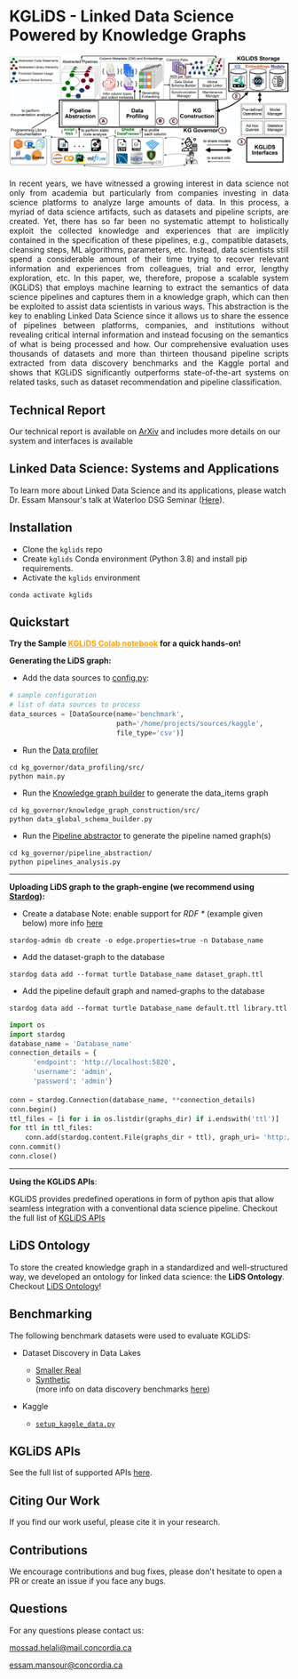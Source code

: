 # KGLiDS - Linked Data Science Powered by Knowledge Graphs

![KGLiDS_architecture](docs/graphics/kglids_architecture.jpg)


<div style="text-align: justify">In recent years, we have witnessed a growing interest in data science not only from academia but particularly from companies investing in data science platforms to analyze large amounts of data. In this process, a myriad of data science artifacts, such as datasets and pipeline scripts, are created. Yet, there has so far been no systematic attempt to holistically exploit the collected knowledge and experiences that are implicitly contained in the specification of these pipelines, e.g., compatible datasets, cleansing steps, ML algorithms, parameters, etc.
Instead, data scientists still spend a considerable amount of their time trying to recover relevant information and experiences from colleagues, trial and error, lengthy exploration, etc. In this paper, we, therefore, propose a scalable system (KGLiDS) that employs machine learning to extract the semantics of data science pipelines and captures them in a knowledge graph, which can then be exploited to assist data scientists in various ways. This abstraction is the key to enabling Linked Data Science since it allows us to share the essence of pipelines between platforms, companies, and institutions without revealing critical internal information and instead focusing on the semantics of what is being processed and how. Our comprehensive evaluation uses thousands of datasets and more than thirteen thousand pipeline scripts extracted from data discovery benchmarks and the Kaggle portal and shows that KGLiDS significantly outperforms state-of-the-art systems on related tasks, such as dataset recommendation and pipeline classification. </div>

## Technical Report
Our technical report is available on [ArXiv](https://arxiv.org/abs/2303.02204) and includes more details on our system and interfaces is available

## Linked Data Science: Systems and Applications
To learn more about Linked Data Science and its applications, please watch Dr. Essam Mansour's talk at Waterloo DSG Seminar ([Here](https://www.youtube.com/watch?v=99wvN04C5fU)). 

## Installation
* Clone the `kglids` repo 
* Create `kglids` Conda environment (Python 3.8) and install pip requirements.
* Activate the `kglids` environment
```commandline
conda activate kglids
```

## Quickstart
<p>
<b>Try the Sample <a href="https://colab.research.google.com/drive/1XbjJkppz5_nTufgnD53gEBzxyLYViGAi?usp=sharing" style="color: orange"> KGLiDS Colab notebook</a>
for a quick hands-on! </b>
</p>


<b>Generating the LiDS graph:</b>
* Add the data sources to [config.py](kg_governor/data_profiling/src/config.py):
```python
# sample configuration
# list of data sources to process
data_sources = [DataSource(name='benchmark',
                           path='/home/projects/sources/kaggle',
                           file_type='csv')]

```
* Run the [Data profiler](kg_governor/data_profiling/src/main.py)
```commandline
cd kg_governor/data_profiling/src/
python main.py
```
* Run the [Knowledge graph builder](kg_governor/knowledge_graph_construction/src/data_global_schema_builder.py) to generate the data_items graph 
```commandline/
cd kg_governor/knowledge_graph_construction/src/
python data_global_schema_builder.py
```
* Run the [Pipeline abstractor](kg_governor/pipeline_abstraction/pipelines_analysis.py) to generate the pipeline named graph(s)
```
cd kg_governor/pipeline_abstraction/
python pipelines_analysis.py
```
<hr>

<b>Uploading LiDS graph to the graph-engine (we recommend using [Stardog](https://www.stardog.com/)):</b>
* Create a database 
Note: enable support for <i>RDF *</i> (example given below) more info [here](https://docs.stardog.com/query-stardog/edge-properties)
```commandline
stardog-admin db create -o edge.properties=true -n Database_name
```
* Add the dataset-graph to the database
```commandline
stardog data add --format turtle Database_name dataset_graph.ttl
```
* Add the pipeline default graph and named-graphs to the database
```commandline
stardog data add --format turtle Database_name default.ttl library.ttl
```
```python
import os
import stardog
database_name = 'Database_name'
connection_details = {
      'endpoint': 'http://localhost:5820',
      'username': 'admin',
      'password': 'admin'}

conn = stardog.Connection(database_name, **connection_details)
conn.begin()
ttl_files = [i for i in os.listdir(graphs_dir) if i.endswith('ttl')]
for ttl in ttl_files:
    conn.add(stardog.content.File(graphs_dir + ttl), graph_uri= 'http://kglids.org/pipelineResource/'
conn.commit()
conn.close()
```
<hr>

<b> Using the KGLiDS APIs</b>: 

KGLiDS provides predefined operations in form of python apis that allow seamless integration with a conventional data science pipeline.
Checkout the full list of [KGLiDS APIs](docs/KGLiDS_apis.md)

## LiDS Ontology
To store the created knowledge graph in a standardized and well-structured way,
we developed an ontology for linked data science: the <b>LiDS Ontology</b>.<br/>
Checkout [LiDS Ontology](docs/LiDS_ontology.md)!

## Benchmarking
The following benchmark datasets were used to evaluate KGLiDS:
* Dataset Discovery in Data Lakes
  * [Smaller Real](https://github.com/alex-bogatu/d3l)
  * [Synthetic](https://github.com/RJMillerLab/table-union-search-benchmark)<br>
    (more info on data discovery benchmarks [here](https://arxiv.org/pdf/2011.10427.pdf)) 

* Kaggle
  * [`setup_kaggle_data.py`](storage/utils/setup_kaggle_data.py)

## KGLiDS APIs
See the full list of supported APIs [here](docs/KGLiDS_apis.md).

## Citing Our Work
If you find our work useful, please cite it in your research.


## Contributions
We encourage contributions and bug fixes, please don't hesitate to open a PR or create an issue if you face any bugs.

## Questions
For any questions please contact us:

mossad.helali@mail.concordia.ca

essam.mansour@concordia.ca
